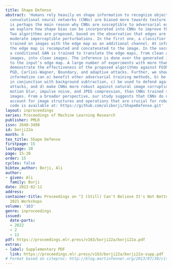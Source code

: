 ```yaml
---
title: Shape Defense
abstract: 'Humans rely heavily on shape information to recognize objects. Conversely,
  convolutional neural networks (CNNs) are biased more towards texture. This fact
  is perhaps the main reason why CNNs are susceptible to adversarial examples. Here,
  we explore how shape bias can be incorporated into CNNs to improve their robustness.
  Two algorithms are proposed, based on the observation that edges are invariant to
  moderate imperceptible perturbations. In the first one, a classifier is adversarially
  trained on images with the edge map as an additional channel. At inference time,
  the edge map is recomputed and concatenated to the image. In the second algorithm,
  a conditional GAN is trained to translate the edge maps, from clean and/or perturbed
  images, into clean images. The inference is done over the generated image corresponding
  to the input’s edge map. A large number of experiments with more than 10 data sets
  demonstrate the effectiveness of the proposed algorithms against FGSM, $\ell_{\infty}$
  PGD, Carlini-Wagner, Boundary, and adaptive attacks. Further, we show that edge
  information can a) benefit other adversarial training methods, b) be even more effective
  in conjunction with background subtraction, c) be used to defend against poisoning
  attacks, and d) make CNNs more robust against natural image corruptions such as
  motion blur, impulse noise, and JPEG compression, than CNNs trained solely on RGB
  images. From a broader perspective, our study suggests that CNNs do not adequately
  account for image structures and operations that are crucial for robustness. The
  code is available at: https://github.com/aliborji/ShapeDefense.git'
layout: inproceedings
series: Proceedings of Machine Learning Research
publisher: PMLR
issn: 2640-3498
id: borji22a
month: 0
tex_title: Shape Defense
firstpage: 15
lastpage: 20
page: 15-20
order: 15
cycles: false
bibtex_author: Borji, Ali
author:
- given: Ali
  family: Borji
date: 2022-02-11
address:
container-title: Proceedings on "I (Still) Can't Believe It's Not Better!" at NeurIPS
  2021 Workshops
volume: '163'
genre: inproceedings
issued:
  date-parts:
  - 2022
  - 2
  - 11
pdf: https://proceedings.mlr.press/v163/borji22a/borji22a.pdf
extras:
- label: Supplementary PDF
  link: https://proceedings.mlr.press/v163/borji22a/borji22a-supp.pdf
# Format based on citeproc: http://blog.martinfenner.org/2013/07/30/citeproc-yaml-for-bibliographies/
---
```

